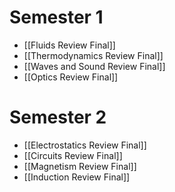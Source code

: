 # Semester 1
- [[Fluids Review Final]]
- [[Thermodynamics Review Final]]
- [[Waves and Sound Review Final]]
- [[Optics Review Final]]

# Semester 2
- [[Electrostatics Review Final]]
- [[Circuits Review Final]]
- [[Magnetism Review Final]]
- [[Induction Review Final]]